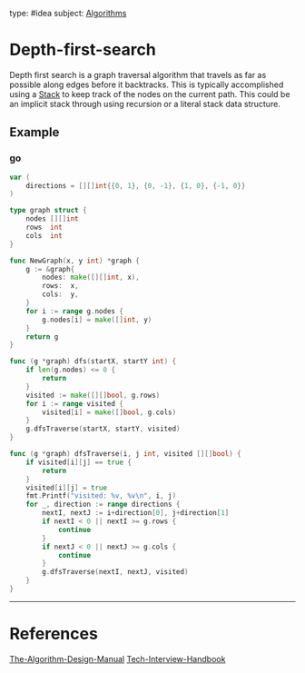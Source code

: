 type: #idea
subject: [Algorithms](Algorithms.md)
<!-- Subject should be a hub note -->
# Depth-first-search

Depth first search is a graph traversal algorithm that travels as far as possible along edges before it backtracks. This is typically accomplished using a [Stack](Stack.md) to keep track of the nodes on the current path. This could be an implicit stack through using recursion or a literal stack data structure.

## Example

### go

```go
var (
	directions = [][]int{{0, 1}, {0, -1}, {1, 0}, {-1, 0}}
)

type graph struct {
	nodes [][]int
	rows  int
	cols  int
}

func NewGraph(x, y int) *graph {
	g := &graph{
		nodes: make([][]int, x),
		rows:  x,
		cols:  y,
	}
	for i := range g.nodes {
		g.nodes[i] = make([]int, y)
	}
	return g
}

func (g *graph) dfs(startX, startY int) {
	if len(g.nodes) <= 0 {
		return
	}
	visited := make([][]bool, g.rows)
	for i := range visited {
		visited[i] = make([]bool, g.cols)
	}
	g.dfsTraverse(startX, startY, visited)
}

func (g *graph) dfsTraverse(i, j int, visited [][]bool) {
	if visited[i][j] == true {
		return
	}
	visited[i][j] = true
	fmt.Printf("visited: %v, %v\n", i, j)
	for _, direction := range directions {
		nextI, nextJ := i+direction[0], j+direction[1]
		if nextI < 0 || nextI >= g.rows {
			continue
		}
		if nextJ < 0 || nextJ >= g.cols {
			continue
		}
		g.dfsTraverse(nextI, nextJ, visited)
	}
}
```

---
# References
<!-- What references back up this idea -->
[The-Algorithm-Design-Manual](The-Algorithm-Design-Manual.md)
[Tech-Interview-Handbook](Tech-Interview-Handbook.md)